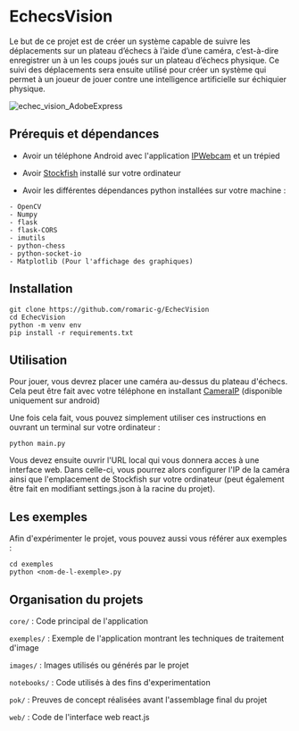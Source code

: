 # EchecsVision

Le but de ce projet est de créer un système capable de suivre les déplacements sur un
plateau d’échecs à l’aide d’une caméra, c’est-à-dire enregistrer un à un les coups joués sur un plateau
d’échecs physique. Ce suivi des déplacements sera ensuite utilisé pour créer un système qui
permet à un joueur de jouer contre une intelligence artificielle sur échiquier physique.

![echec_vision_AdobeExpress](https://github.com/romaric-g/EchecVision/assets/34138733/a1e890be-823d-403a-bd35-9961300f00f6)


## Prérequis et dépendances

- Avoir un téléphone Android avec l'application [IPWebcam](https://play.google.com/store/apps/details?id=com.pas.webcam&hl=fr&gl=US) et un trépied

- Avoir [Stockfish](https://stockfishchess.org/) installé sur votre ordinateur

- Avoir les différentes dépendances python installées sur votre machine :

```
- OpenCV
- Numpy
- flask
- flask-CORS
- imutils
- python-chess
- python-socket-io
- Matplotlib (Pour l'affichage des graphiques)
```

## Installation

    git clone https://github.com/romaric-g/EchecVision
    cd EchecVision
    python -m venv env
    pip install -r requirements.txt

## Utilisation

Pour jouer, vous devrez placer une caméra au-dessus du plateau d'échecs. Cela peut être fait avec votre téléphone en installant [CameraIP](https://play.google.com/store/apps/details?id=com.pas.webcam&hl=fr&gl=US) (disponible uniquement sur android)

Une fois cela fait, vous pouvez simplement utiliser ces instructions en ouvrant un terminal sur votre ordinateur :

    python main.py

Vous devez ensuite ouvrir l'URL local qui vous donnera acces à une interface web.
Dans celle-ci, vous pourrez alors configurer l'IP de la caméra ainsi que l'emplacement de Stockfish sur votre ordinateur (peut également être fait en modifiant settings.json à la racine du projet).

## Les exemples

Afin d'expérimenter le projet, vous pouvez aussi vous référer aux exemples :

    cd exemples
    python <nom-de-l-exemple>.py

## Organisation du projets

`core/` : Code principal de l'application

`exemples/` : Exemple de l'application montrant les techniques de traitement d'image

`images/` : Images utilisés ou générés par le projet

`notebooks/` : Code utilisés à des fins d'experimentation

`pok/` : Preuves de concept réalisées avant l'assemblage final du projet

`web/` : Code de l'interface web react.js

